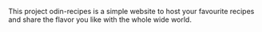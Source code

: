 This project odin-recipes is a simple website to host your favourite recipes and share the flavor you like with the whole wide world.
